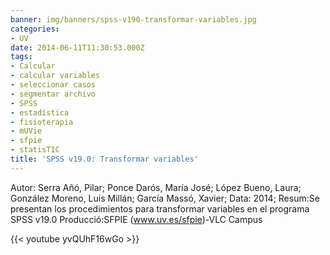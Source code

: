 ```yaml
---
banner: img/banners/spss-v190-transformar-variables.jpg
categories:
- UV
date: 2014-06-11T11:30:53.000Z
tags:
- Calcular
- calcular variables
- seleccionar casos
- segmentar archivo
- SPSS
- estadística
- fisioterapia
- mUVie
- sfpie
- statisTIC
title: 'SPSS v19.0: Transformar variables'
---
```


Autor: Serra Añó, Pilar; Ponce Darós, María José; López Bueno, Laura; González Moreno, Luis Millán; García Massó, Xavier;
Data: 2014;
Resum:Se presentan los procedimientos para transformar variables en el programa SPSS v19.0
Producció:SFPIE (www.uv.es/sfpie)-VLC Campus 

{{< youtube yvQUhF16wGo >}}
